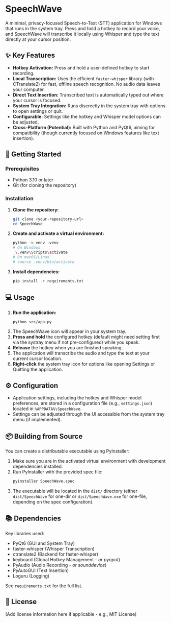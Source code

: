 # SpeechWave

A minimal, privacy-focused Speech-to-Text (STT) application for Windows that runs in the system tray. Press and hold a hotkey to record your voice, and SpeechWave will transcribe it locally using Whisper and type the text directly at your cursor position.

## ✨ Key Features

*   **Hotkey Activation:** Press and hold a user-defined hotkey to start recording.
*   **Local Transcription:** Uses the efficient `faster-whisper` library (with CTranslate2) for fast, offline speech recognition. No audio data leaves your computer.
*   **Direct Text Insertion:** Transcribed text is automatically typed out where your cursor is focused.
*   **System Tray Integration:** Runs discreetly in the system tray with options to open settings or quit.
*   **Configurable:** Settings like the hotkey and Whisper model options can be adjusted.
*   **Cross-Platform (Potential):** Built with Python and PyQt6, aiming for compatibility (though currently focused on Windows features like text insertion).

## 🚀 Getting Started

### Prerequisites

*   Python 3.10 or later
*   Git (for cloning the repository)

### Installation

1.  **Clone the repository:**
    ```bash
    git clone <your-repository-url>
    cd SpeechWave
    ```
2.  **Create and activate a virtual environment:**
    ```bash
    python -m venv .venv
    # On Windows
    .\.venv\Scripts\activate
    # On macOS/Linux
    # source .venv/bin/activate
    ```
3.  **Install dependencies:**
    ```bash
    pip install -r requirements.txt
    ```

## 💻 Usage

1.  **Run the application:**
    ```bash
    python src/app.py
    ```
2.  The SpeechWave icon will appear in your system tray.
3.  **Press and hold** the configured hotkey (default might need setting first via the systray menu if not pre-configured) while you speak.
4.  **Release** the hotkey when you are finished speaking.
5.  The application will transcribe the audio and type the text at your current cursor location.
6.  **Right-click** the system tray icon for options like opening Settings or Quitting the application.

## ⚙️ Configuration

*   Application settings, including the hotkey and Whisper model preferences, are stored in a configuration file (e.g., `settings.json`) located in `%APPDATA%\SpeechWave`.
*   Settings can be adjusted through the UI accessible from the system tray menu (if implemented).

## 📦 Building from Source

You can create a distributable executable using PyInstaller:

1.  Make sure you are in the activated virtual environment with development dependencies installed.
2.  Run PyInstaller with the provided spec file:
    ```bash
    pyinstaller SpeechWave.spec
    ```
3.  The executable will be located in the `dist/` directory (either `dist/SpeechWave` for one-dir or `dist/SpeechWave.exe` for one-file, depending on the spec configuration).

## 📚 Dependencies

Key libraries used:

*   PyQt6 (GUI and System Tray)
*   faster-whisper (Whisper Transcription)
*   ctranslate2 (Backend for faster-whisper)
*   keyboard (Global Hotkey Management - *or pynput*)
*   PyAudio (Audio Recording - *or sounddevice*)
*   PyAutoGUI (Text Insertion)
*   Loguru (Logging)

See `requirements.txt` for the full list.

## 📄 License

(Add license information here if applicable - e.g., MIT License) 